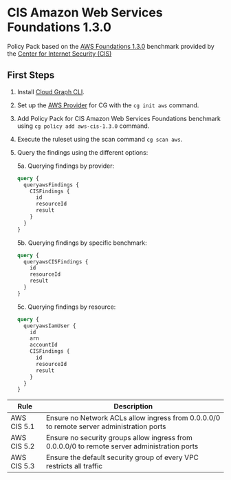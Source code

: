 # CIS Amazon Web Services Foundations 1.3.0

Policy Pack based on the [AWS Foundations 1.3.0](https://docs.aws.amazon.com/audit-manager/latest/userguide/CIS-1-3.html) benchmark provided by the [Center for Internet Security (CIS)](https://www.cisecurity.org/benchmark/amazon_web_services/)

## First Steps

1. Install [Cloud Graph CLI](https://docs.cloudgraph.dev/quick-start).
2. Set up the [AWS Provider](https://www.npmjs.com/package/@cloudgraph/cg-provider-aws) for CG with the `cg init aws` command.
3. Add Policy Pack for CIS Amazon Web Services Foundations benchmark using `cg policy add aws-cis-1.3.0` command.
4. Execute the ruleset using the scan command `cg scan aws`.
5. Query the findings using the different options:

   5a. Querying findings by provider:

   ```graphql
   query {
     queryawsFindings {
       CISFindings {
         id
         resourceId
         result
       }
     }
   }
   ```

   5b. Querying findings by specific benchmark:

   ```graphql
   query {
     queryawsCISFindings {
       id
       resourceId
       result
     }
   }
   ```

   5c. Querying findings by resource:

   ```graphql
   query {
     queryawsIamUser {
       id
       arn
       accountId
       CISFindings {
         id
         resourceId
         result
       }
     }
   }
   ```

| Rule          | Description                                                                                                                 |
| ------------  | --------------------------------------------------------------------------------------------------------------------------- |
| AWS CIS 5.1   | Ensure no Network ACLs allow ingress from 0.0.0.0/0 to remote server administration ports                                   |
| AWS CIS 5.2   | Ensure no security groups allow ingress from 0.0.0.0/0 to remote server administration ports                                |
| AWS CIS 5.3   | Ensure the default security group of every VPC restricts all traffic                                                        |
